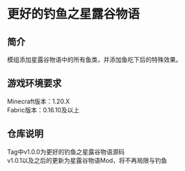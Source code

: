 # 更好的钓鱼之星露谷物语
## 简介
模组添加星露谷物语中的所有鱼类，并添加鱼吃下后的特殊效果。
## 游戏环境要求
Minecraft版本：1.20.X    
Fabric版本：0.16.10及以上

## 仓库说明

Tag中v1.0.0为更好的钓鱼之星露谷物语源码    
v1.0.1以及之后的更新为星露谷物语Mod，将不再局限与钓鱼


